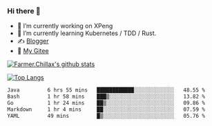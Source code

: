 ### Hi there 👋

- 🔭 I’m currently working on XPeng
- 🌱 I’m currently learning Kubernetes / TDD / Rust.
- ✍️ [Blogger](https://blog.farmer233.top)
- 🤔 [My Gitee](https://gitee.com/Farmer-chong)


[![Farmer.Chillax's github stats](https://github-readme-stats.vercel.app/api?username=FarmerChillax)](https://github.com/anuraghazra/github-readme-stats)

[![Top Langs](https://github-readme-stats.vercel.app/api/top-langs/?username=FarmerChillax&layout=compact&hide=html,css,javascript)](https://github.com/anuraghazra/github-readme-stats)


<a href="https://wakatime.com/@Farmer"> </a>
          <!--START_SECTION:waka-->

```txt
Java         6 hrs 55 mins   ████████████░░░░░░░░░░░░░   48.55 %
Bash         1 hr 58 mins    ███▒░░░░░░░░░░░░░░░░░░░░░   13.82 %
Go           1 hr 24 mins    ██▒░░░░░░░░░░░░░░░░░░░░░░   09.86 %
Markdown     1 hr 4 mins     ██░░░░░░░░░░░░░░░░░░░░░░░   07.59 %
YAML         49 mins         █▒░░░░░░░░░░░░░░░░░░░░░░░   05.76 %
```

<!--END_SECTION:waka-->



<!--
**Farmer-chong/Farmer-chong** is a ✨ _special_ ✨ repository because its `README.md` (this file) appears on your GitHub profile.

Here are some ideas to get you started:

- 🔭 I’m currently working on ...
- 🌱 I’m currently learning ...
- 👯 I’m looking to collaborate on ...
- 🤔 I’m looking for help with ...
- 💬 Ask me about ...
- 📫 How to reach me: ...
- 😄 Pronouns: ...
- ⚡ Fun fact: ...
-->

